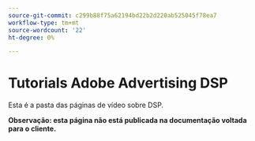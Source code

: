```yaml
---
source-git-commit: c299b88f75a62194bd22b2d220ab525045f78ea7
workflow-type: tm+mt
source-wordcount: '22'
ht-degree: 0%

---
```

# Tutorials Adobe Advertising DSP

Esta é a pasta das páginas de vídeo sobre DSP.

**Observação: esta página não está publicada na documentação voltada para o cliente.**
